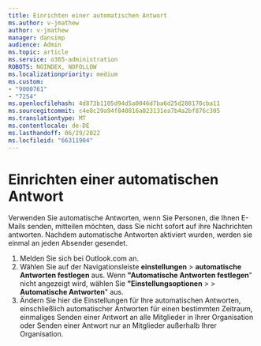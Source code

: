 ```yaml
---
title: Einrichten einer automatischen Antwort
ms.author: v-jmathew
author: v-jmathew
manager: dansimp
audience: Admin
ms.topic: article
ms.service: o365-administration
ROBOTS: NOINDEX, NOFOLLOW
ms.localizationpriority: medium
ms.custom:
- "9000761"
- "7254"
ms.openlocfilehash: 4d873b1105d94d5a0046d7ba6d25d288170cba11
ms.sourcegitcommit: c4e8c29a94f840816a023131ea7b4a2bf876c305
ms.translationtype: MT
ms.contentlocale: de-DE
ms.lasthandoff: 06/29/2022
ms.locfileid: "66311904"
---
```

# <a name="set-up-an-automatic-reply"></a>Einrichten einer automatischen Antwort

Verwenden Sie automatische Antworten, wenn Sie Personen, die Ihnen E-Mails senden, mitteilen möchten, dass Sie nicht sofort auf ihre Nachrichten antworten. Nachdem automatische Antworten aktiviert wurden, werden sie einmal an jeden Absender gesendet.

1. Melden Sie sich bei Outlook.com an.
2. Wählen Sie auf der Navigationsleiste **einstellungen** > **automatische Antworten festlegen** aus. Wenn **"Automatische Antworten festlegen**" nicht angezeigt wird, wählen Sie **"Einstellungsoptionen** >  > **Automatische Antworten**" aus.
3. Ändern Sie hier die Einstellungen für Ihre automatischen Antworten, einschließlich automatischer Antworten für einen bestimmten Zeitraum, einmaliges Senden einer Antwort an alle Mitglieder in Ihrer Organisation oder Senden einer Antwort nur an Mitglieder außerhalb Ihrer Organisation.
